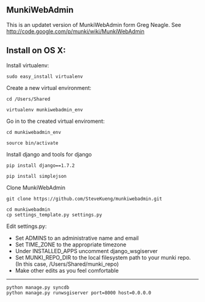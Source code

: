 MunkiWebAdmin
--------------

This is an updatet version of MunkiWebAdmin form Greg Neagle.
See http://code.google.com/p/munki/wiki/MunkiWebAdmin



Install on OS X:
----------------
  
Install virtualenv:

    sudo easy_install virtualenv

Create a new virtual environment:

    cd /Users/Shared

    virtualenv munkiwebadmin_env

Go in to the created virtual enviroment:

    cd munkiwebadmin_env

    source bin/activate
  
Install django and tools for django

    pip install django==1.7.2
	
	pip install simplejson
  
 
Clone MunkiWebAdmin

    git clone https://github.com/SteveKueng/munkiwebadmin.git
    
    cd munkiwebadmin
    cp settings_template.py settings.py
    
Edit settings.py:

* Set ADMINS to an administrative name and email
* Set TIME_ZONE to the appropriate timezone
* Under INSTALLED_APPS uncomment django_wsgiserver
* Set MUNKI_REPO_DIR to the local filesystem path to your munki repo. (In this case, /Users/Shared/munki_repo)
* Make other edits as you feel comfortable  

---

    python manage.py syncdb
    python manage.py runwsgiserver port=8000 host=0.0.0.0